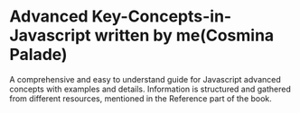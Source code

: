 # Advanced Key-Concepts-in-Javascript written by me(Cosmina Palade)
A comprehensive and easy to understand guide for Javascript advanced concepts with examples and details. 
Information is structured and gathered from different resources, mentioned in the Reference part of the book. 





